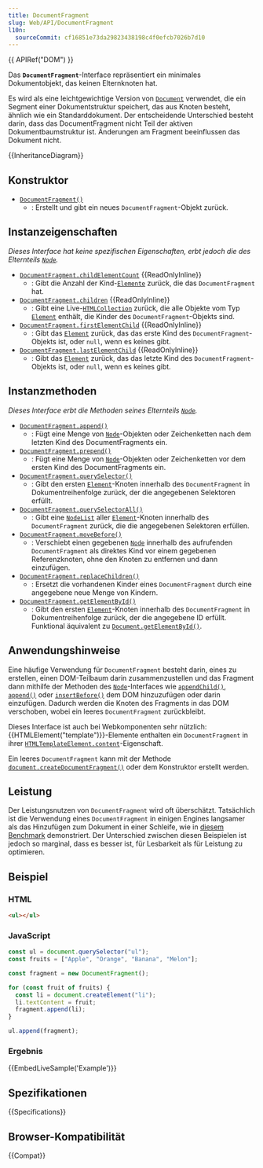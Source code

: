 ```yaml
---
title: DocumentFragment
slug: Web/API/DocumentFragment
l10n:
  sourceCommit: cf16851e73da29823438198c4f0efcb7026b7d10
---
```


{{ APIRef("DOM") }}

Das **`DocumentFragment`**-Interface repräsentiert ein minimales Dokumentobjekt, das keinen Elternknoten hat.

Es wird als eine leichtgewichtige Version von [`Document`](/de/docs/Web/API/Document) verwendet, die ein Segment einer Dokumentstruktur speichert, das aus Knoten besteht, ähnlich wie ein Standarddokument. Der entscheidende Unterschied besteht darin, dass das DocumentFragment nicht Teil der aktiven Dokumentbaumstruktur ist. Änderungen am Fragment beeinflussen das Dokument nicht.

{{InheritanceDiagram}}

## Konstruktor

- [`DocumentFragment()`](/de/docs/Web/API/DocumentFragment/DocumentFragment)
  - : Erstellt und gibt ein neues `DocumentFragment`-Objekt zurück.

## Instanzeigenschaften

_Dieses Interface hat keine spezifischen Eigenschaften, erbt jedoch die des Elternteils [`Node`](/de/docs/Web/API/Node)._

- [`DocumentFragment.childElementCount`](/de/docs/Web/API/DocumentFragment/childElementCount) {{ReadOnlyInline}}
  - : Gibt die Anzahl der Kind-[`Elemente`](/de/docs/Web/API/Element) zurück, die das `DocumentFragment` hat.
- [`DocumentFragment.children`](/de/docs/Web/API/DocumentFragment/children) {{ReadOnlyInline}}
  - : Gibt eine Live-[`HTMLCollection`](/de/docs/Web/API/HTMLCollection) zurück, die alle Objekte vom Typ [`Element`](/de/docs/Web/API/Element) enthält, die Kinder des `DocumentFragment`-Objekts sind.
- [`DocumentFragment.firstElementChild`](/de/docs/Web/API/DocumentFragment/firstElementChild) {{ReadOnlyInline}}
  - : Gibt das [`Element`](/de/docs/Web/API/Element) zurück, das das erste Kind des `DocumentFragment`-Objekts ist, oder `null`, wenn es keines gibt.
- [`DocumentFragment.lastElementChild`](/de/docs/Web/API/DocumentFragment/lastElementChild) {{ReadOnlyInline}}
  - : Gibt das [`Element`](/de/docs/Web/API/Element) zurück, das das letzte Kind des `DocumentFragment`-Objekts ist, oder `null`, wenn es keines gibt.

## Instanzmethoden

_Dieses Interface erbt die Methoden seines Elternteils [`Node`](/de/docs/Web/API/Node)._

- [`DocumentFragment.append()`](/de/docs/Web/API/DocumentFragment/append)
  - : Fügt eine Menge von [`Node`](/de/docs/Web/API/Node)-Objekten oder Zeichenketten nach dem letzten Kind des DocumentFragments ein.
- [`DocumentFragment.prepend()`](/de/docs/Web/API/DocumentFragment/prepend)
  - : Fügt eine Menge von [`Node`](/de/docs/Web/API/Node)-Objekten oder Zeichenketten vor dem ersten Kind des DocumentFragments ein.
- [`DocumentFragment.querySelector()`](/de/docs/Web/API/DocumentFragment/querySelector)
  - : Gibt den ersten [`Element`](/de/docs/Web/API/Element)-Knoten innerhalb des `DocumentFragment` in Dokumentreihenfolge zurück, der die angegebenen Selektoren erfüllt.
- [`DocumentFragment.querySelectorAll()`](/de/docs/Web/API/DocumentFragment/querySelectorAll)
  - : Gibt eine [`NodeList`](/de/docs/Web/API/NodeList) aller [`Element`](/de/docs/Web/API/Element)-Knoten innerhalb des `DocumentFragment` zurück, die die angegebenen Selektoren erfüllen.
- [`DocumentFragment.moveBefore()`](/de/docs/Web/API/DocumentFragment/moveBefore)
  - : Verschiebt einen gegebenen [`Node`](/de/docs/Web/API/Node) innerhalb des aufrufenden `DocumentFragment` als direktes Kind vor einem gegebenen Referenzknoten, ohne den Knoten zu entfernen und dann einzufügen.
- [`DocumentFragment.replaceChildren()`](/de/docs/Web/API/DocumentFragment/replaceChildren)
  - : Ersetzt die vorhandenen Kinder eines `DocumentFragment` durch eine angegebene neue Menge von Kindern.
- [`DocumentFragment.getElementById()`](/de/docs/Web/API/DocumentFragment/getElementById)
  - : Gibt den ersten [`Element`](/de/docs/Web/API/Element)-Knoten innerhalb des `DocumentFragment` in Dokumentreihenfolge zurück, der die angegebene ID erfüllt. Funktional äquivalent zu [`Document.getElementById()`](/de/docs/Web/API/Document/getElementById).

## Anwendungshinweise

Eine häufige Verwendung für `DocumentFragment` besteht darin, eines zu erstellen, einen DOM-Teilbaum darin zusammenzustellen und das Fragment dann mithilfe der Methoden des [`Node`](/de/docs/Web/API/Node)-Interfaces wie [`appendChild()`](/de/docs/Web/API/Node/appendChild), [`append()`](/de/docs/Web/API/Element/append) oder [`insertBefore()`](/de/docs/Web/API/Node/insertBefore) dem DOM hinzuzufügen oder darin einzufügen. Dadurch werden die Knoten des Fragments in das DOM verschoben, wobei ein leeres `DocumentFragment` zurückbleibt.

Dieses Interface ist auch bei Webkomponenten sehr nützlich: {{HTMLElement("template")}}-Elemente enthalten ein `DocumentFragment` in ihrer [`HTMLTemplateElement.content`](/de/docs/Web/API/HTMLTemplateElement/content)-Eigenschaft.

Ein leeres `DocumentFragment` kann mit der Methode [`document.createDocumentFragment()`](/de/docs/Web/API/Document/createDocumentFragment) oder dem Konstruktor erstellt werden.

## Leistung

Der Leistungsnutzen von `DocumentFragment` wird oft überschätzt. Tatsächlich ist die Verwendung eines `DocumentFragment` in einigen Engines langsamer als das Hinzufügen zum Dokument in einer Schleife, wie in [diesem Benchmark](https://jsbench.me/02l63eic9j/1) demonstriert. Der Unterschied zwischen diesen Beispielen ist jedoch so marginal, dass es besser ist, für Lesbarkeit als für Leistung zu optimieren.

## Beispiel

### HTML

```html
<ul></ul>
```

### JavaScript

```js
const ul = document.querySelector("ul");
const fruits = ["Apple", "Orange", "Banana", "Melon"];

const fragment = new DocumentFragment();

for (const fruit of fruits) {
  const li = document.createElement("li");
  li.textContent = fruit;
  fragment.append(li);
}

ul.append(fragment);
```

### Ergebnis

{{EmbedLiveSample('Example')}}

## Spezifikationen

{{Specifications}}

## Browser-Kompatibilität

{{Compat}}
